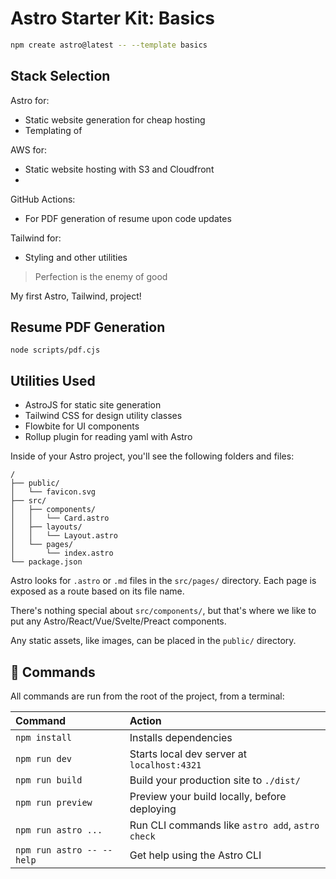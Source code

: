# Astro Starter Kit: Basics

```sh
npm create astro@latest -- --template basics
```

## Stack Selection
Astro for:
- Static website generation for cheap hosting
- Templating of 

AWS for:
- Static website hosting with S3 and Cloudfront
- 

GitHub Actions:
- For PDF generation of resume upon code updates

Tailwind for:
- Styling and other utilities

> Perfection is the enemy of good

My first Astro, Tailwind, project!

## Resume PDF Generation
`node scripts/pdf.cjs`

## Utilities Used
- AstroJS for static site generation
- Tailwind CSS for design utility classes
- Flowbite for UI components
- Rollup plugin for reading yaml with Astro

Inside of your Astro project, you'll see the following folders and files:

```text
/
├── public/
│   └── favicon.svg
├── src/
│   ├── components/
│   │   └── Card.astro
│   ├── layouts/
│   │   └── Layout.astro
│   └── pages/
│       └── index.astro
└── package.json
```

Astro looks for `.astro` or `.md` files in the `src/pages/` directory. Each page is exposed as a route based on its file name.

There's nothing special about `src/components/`, but that's where we like to put any Astro/React/Vue/Svelte/Preact components.

Any static assets, like images, can be placed in the `public/` directory.

## 🧞 Commands

All commands are run from the root of the project, from a terminal:

| Command                   | Action                                           |
| :------------------------ | :----------------------------------------------- |
| `npm install`             | Installs dependencies                            |
| `npm run dev`             | Starts local dev server at `localhost:4321`      |
| `npm run build`           | Build your production site to `./dist/`          |
| `npm run preview`         | Preview your build locally, before deploying     |
| `npm run astro ...`       | Run CLI commands like `astro add`, `astro check` |
| `npm run astro -- --help` | Get help using the Astro CLI                     |

